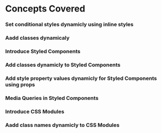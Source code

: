 # Concepts Covered

### Set conditional styles dynamicly using inline styles

### Aadd classes dynamicaly

### Introduce Styled Components

### Add classes dynamicly to Styled Components

### Add style property values dynamicly for Styled Components using props

### Media Queries in Styled Components

### Introduce CSS Modules

### Aadd class names dynamicly to CSS Modules
